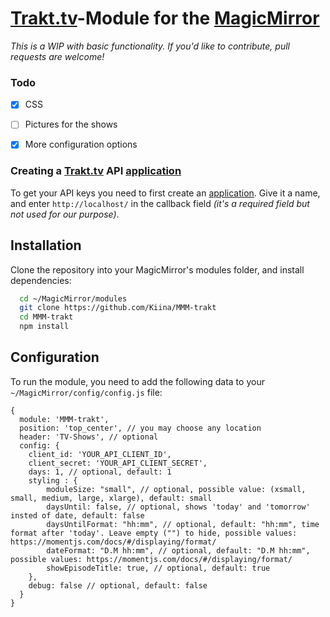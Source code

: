 # [Trakt.tv]-Module for the [MagicMirror](https://github.com/MichMich/MagicMirror/)
_This is a WIP with basic functionality. If you'd like to contribute, pull requests are welcome!_


### Todo

- [x] CSS
- [ ] Pictures for the shows
- [x] More configuration options


### Creating a [Trakt.tv] API [application]

To get your API keys you need to first create an [application]. Give it a name, and enter `http://localhost/` in the callback field _(it's a required field but not used for our purpose)_.


## Installation

Clone the repository into your MagicMirror's modules folder, and install dependencies:

```sh
  cd ~/MagicMirror/modules
  git clone https://github.com/Kiina/MMM-trakt
  cd MMM-trakt
  npm install
```


## Configuration

To run the module, you need to add the following data to your ` ~/MagicMirror/config/config.js` file:

```
{
  module: 'MMM-trakt',
  position: 'top_center', // you may choose any location
  header: 'TV-Shows', // optional
  config: {
    client_id: 'YOUR_API_CLIENT_ID',
    client_secret: 'YOUR_API_CLIENT_SECRET',
    days: 1, // optional, default: 1
    styling : {
        moduleSize: "small", // optional, possible value: (xsmall, small, medium, large, xlarge), default: small
        daysUntil: false, // optional, shows 'today' and 'tomorrow' insted of date, default: false
        daysUntilFormat: "hh:mm", // optional, default: "hh:mm", time format after 'today'. Leave empty ("") to hide, possible values: https://momentjs.com/docs/#/displaying/format/
        dateFormat: "D.M hh:mm", // optional, default: "D.M hh:mm", possible values: https://momentjs.com/docs/#/displaying/format/
        showEpisodeTitle: true, // optional, default: true
    },
    debug: false // optional, default: false
  }
}
```

[Trakt.tv]:(https://trakt.tv/)
[application]: (https://trakt.tv/oauth/applications/new)
